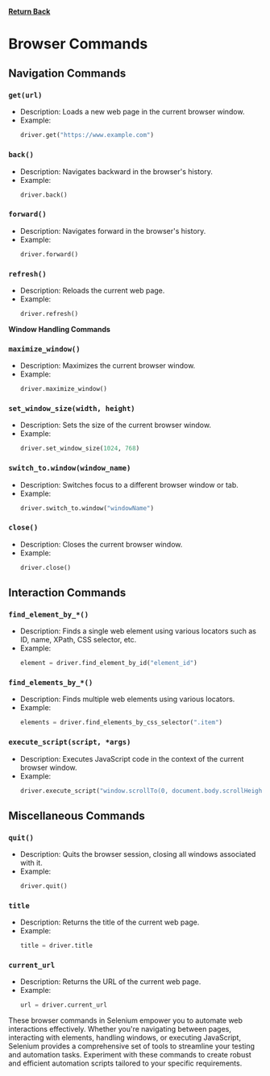 #### [Return Back](../../selenium_with_python.md)

# Browser Commands

## Navigation Commands

### `get(url)`

- Description: Loads a new web page in the current browser window.
- Example:
  ```python
  driver.get("https://www.example.com")
  ```

### `back()`

- Description: Navigates backward in the browser's history.
- Example:
  ```python
  driver.back()
  ```

### `forward()`

- Description: Navigates forward in the browser's history.
- Example:
  ```python
  driver.forward()
  ```

### `refresh()`

- Description: Reloads the current web page.
- Example:
  ```python
  driver.refresh()
  ```

**Window Handling Commands**

### `maximize_window()`

- Description: Maximizes the current browser window.
- Example:
  ```python
  driver.maximize_window()
  ```

### `set_window_size(width, height)`

- Description: Sets the size of the current browser window.
- Example:
  ```python
  driver.set_window_size(1024, 768)
  ```

### `switch_to.window(window_name)`

- Description: Switches focus to a different browser window or tab.
- Example:
  ```python
  driver.switch_to.window("windowName")
  ```

### `close()`

- Description: Closes the current browser window.
- Example:
  ```python
  driver.close()
  ```

## Interaction Commands

### `find_element_by_*()`

- Description: Finds a single web element using various locators such as ID, name, XPath, CSS selector, etc.
- Example:
  ```python
  element = driver.find_element_by_id("element_id")
  ```

### `find_elements_by_*()`

- Description: Finds multiple web elements using various locators.
- Example:
  ```python
  elements = driver.find_elements_by_css_selector(".item")
  ```

### `execute_script(script, *args)`

- Description: Executes JavaScript code in the context of the current browser window.
- Example:
  ```python
  driver.execute_script("window.scrollTo(0, document.body.scrollHeight);")
  ```

## Miscellaneous Commands

### `quit()`

- Description: Quits the browser session, closing all windows associated with it.
- Example:
  ```python
  driver.quit()
  ```

### `title`

- Description: Returns the title of the current web page.
- Example:
  ```python
  title = driver.title
  ```

### `current_url`

- Description: Returns the URL of the current web page.
- Example:
  ```python
  url = driver.current_url
  ```

These browser commands in Selenium empower you to automate web interactions effectively. Whether you're navigating between pages, interacting with elements, handling windows, or executing JavaScript, Selenium provides a comprehensive set of tools to streamline your testing and automation tasks. Experiment with these commands to create robust and efficient automation scripts tailored to your specific requirements.
